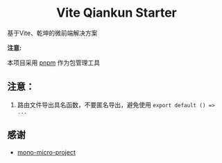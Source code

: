<h1 align="center">Vite Qiankun Starter</h1>

基于Vite、乾坤的微前端解决方案

**注意:**

本项目采用 [pnpm](https://pnpm.io/zh) 作为包管理工具

## 注意：

1. 路由文件导出具名函数，不要匿名导出，避免使用 `export default () => ...`


## 感谢

- [mono-micro-project](https://github.com/CJY0208/mono-micro-project)
